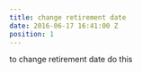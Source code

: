 ```yaml
---
title: change retirement date
date: 2016-06-17 16:41:00 Z
position: 1
---
```


to change retirement date do this